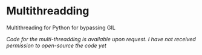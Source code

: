# Multithreadding
Multithreading for Python for bypassing GIL 

*Code for the multi-threadding is available upon request. I have not received permission to open-source the code yet*
